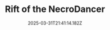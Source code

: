---
title: "Rift of the NecroDancer"
id: 2073250
date: 2025-03-31T21:41:14.182Z
link: games/steam/recent/rift-of-the-necrodancer
image: http://media.steampowered.com/steamcommunity/public/images/apps/2073250/c098e2f779cadbb9e24a58a0e0763ec65b82b4b5.jpg
playtime_2weeks: 61
playtime_forever: 1493
playtime_windows_forever: 0
playtime_mac_forever: 0
playtime_linux_forever: 1493
playtime_deck_forever: 1493
---
